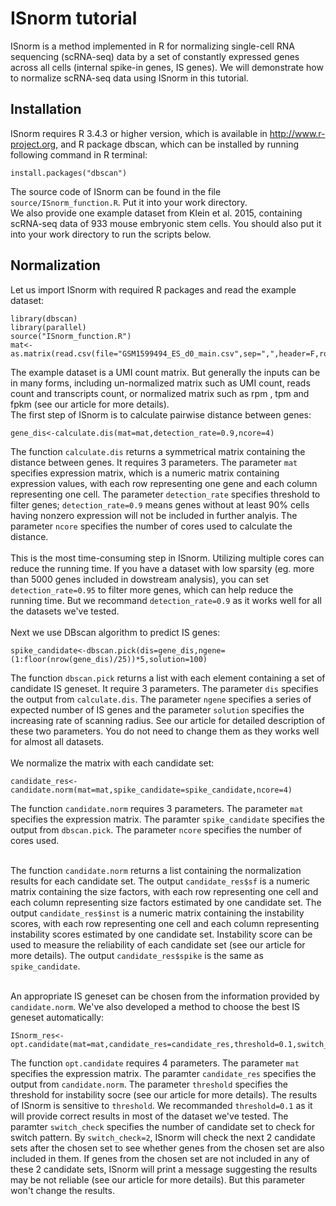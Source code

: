 # ISnorm tutorial
ISnorm is a method implemented in R for normalizing single-cell RNA sequencing (scRNA-seq) data by a set of constantly expressed genes across all cells (internal spike-in genes, IS genes). We will demonstrate how to normalize scRNA-seq data using ISnorm in this tutorial.

## Installation
ISnorm requires R 3.4.3 or higher version, which is available in http://www.r-project.org, and R package dbscan, which can be installed by running following command in R terminal:
```{r }
install.packages("dbscan")
```
The source code of ISnorm can be found in the file `source/ISnorm_function.R`. Put it into your work directory.<br>
We also provide one example dataset from Klein et al. 2015, containing scRNA-seq data of 933 mouse embryonic stem cells. You should also put it into your work directory to run the scripts below.

## Normalization
Let us import ISnorm with required R packages and read the example dataset:
```{r }
library(dbscan)
library(parallel)
source("ISnorm_function.R")
mat<-as.matrix(read.csv(file="GSM1599494_ES_d0_main.csv",sep=",",header=F,row.names=1))
```
The example dataset is a UMI count matrix. But generally the inputs can be in many forms, including un-normalized matrix such as UMI count, reads count and transcripts count, or normalized matrix such as rpm , tpm and fpkm (see our article for more details).<br>
The first step of ISnorm is to calculate pairwise distance between genes:
```{r }
gene_dis<-calculate.dis(mat=mat,detection_rate=0.9,ncore=4)
```
The function `calculate.dis` returns a symmetrical matrix containing the distance between genes. It requires 3 parameters. The parameter `mat` specifies expression matrix, which is a numeric matrix containing expression values, with each row representing one gene and each column representing one cell. The parameter `detection_rate` specifies threshold to filter genes; `detection_rate=0.9` means genes without at least 90% cells having nonzero expression will not be included in further analyis. The parameter `ncore` specifies the number of cores used to calculate the distance.<br><br>
This is the most time-consuming step in ISnorm. Utilizing multiple cores can reduce the running time. If you have a dataset with low sparsity (eg. more than 5000 genes included in dowstream analysis), you can set `detection_rate=0.95` to filter more genes, which can help reduce the running time. But we recommand `detection_rate=0.9` as it works well for all the datasets we've tested.<br><br>
Next we use DBscan algorithm to predict IS genes:
```{r }
spike_candidate<-dbscan.pick(dis=gene_dis,ngene=(1:floor(nrow(gene_dis)/25))*5,solution=100)
```
The function `dbscan.pick` returns a list with each element containing a set of candidate IS geneset. It require 3 parameters. The parameter `dis` specifies the output from `calculate.dis`. The parameter `ngene` specifies a series of expected number of IS genes and the parameter `solution` specifies the increasing rate of scanning radius. See our article for detailed description of these two parameters. You do not need to change them as they works well for almost all datasets.<br><br>
We normalize the matrix with each candidate set:
```{r }
candidate_res<-candidate.norm(mat=mat,spike_candidate=spike_candidate,ncore=4)
```
The function `candidate.norm` requires 3 parameters. The parameter `mat` specifies the expression matrix. The paramter `spike_candidate` specifies the output from `dbscan.pick`. The parameter `ncore` specifies the number of cores used.<br><br>

The function `candidate.norm` returns a list containing the normalization results for each candidate set. The output `candidate_res$sf` is a numeric matrix containing the size factors, with each row representing one cell and each column representing size factors estimated by one candidate set. The output `candidate_res$inst` is a numeric matrix containing the instability scores, with each row representing one cell and each column representing instability scores estimated by one candidate set. Instability score can be used to measure the reliability of each candidate set (see our article for more details). The output `candidate_res$spike` is the same as `spike_candidate`.<br><br>

An appropriate IS geneset can be chosen from the information provided by `candidate.norm`. We've also developed a method to choose the best IS geneset automatically:
```{r }
ISnorm_res<-opt.candidate(mat=mat,candidate_res=candidate_res,threshold=0.1,switch_check=2)
```
The function `opt.candidate` requires 4 parameters. The parameter `mat` specifies the expression matrix. The paramter `candidate_res` specifies the output from `candidate.norm`. The parameter `threshold` specifies the threshold for instability socre (see our article for more details). The results of ISnorm is sensitive to `threshold`. We recommanded `threshold=0.1` as it will provide correct results in most of the dataset we've tested. The paramter `switch_check` specifies the number of candidate set to check for switch pattern. By `switch_check=2`, ISnorm will check the next 2 candidate sets after the chosen set to see whether genes from the chosen set are also included in them. If genes from the chosen set are not included in any of these 2 candidate sets, ISnorm will print a message suggesting the results may be not reliable (see our article for more details). But this parameter won't change the results.<br><br>

